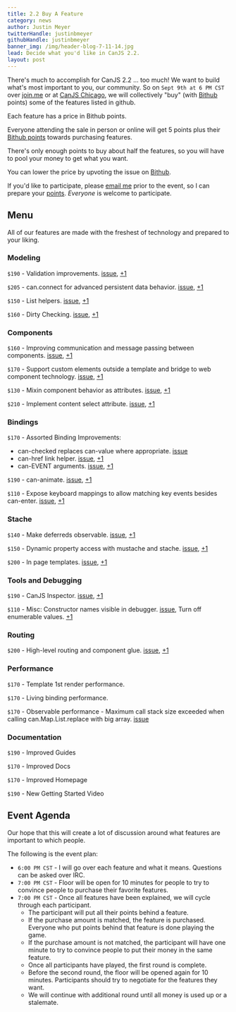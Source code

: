 ```yaml
---
title: 2.2 Buy A Feature
category: news
author: Justin Meyer
twitterHandle: justinbmeyer
githubHandle: justinbmeyer
banner_img: /img/header-blog-7-11-14.jpg
lead: Decide what you'd like in CanJS 2.2.
layout: post
---
```



There's much to accomplish for CanJS 2.2 ... too much! We want to build what's 
most important to you, our community.  So on `Sept 9th at 6 PM CST` over 
[join.me](https://join.me/279-673-700) or 
at [CanJS Chicago](http://www.meetup.com/CanJS-Chicago/events/169891572/),
we will collectively "buy" (with [Bithub](http://bithub.com) points) 
some of the features listed in github.

Each feature has a price in Bithub points. 

Everyone attending the sale in person or online will get 5 points plus 
their [Bithub points](http://bithub.com/leaderboard) towards purchasing features.  

There's only enough points to buy about half the features, 
so you will have to pool your money to get what you want.

You can lower the price by upvoting the issue on [Bithub](http://bithub.com/canjs/feature?state=open).

If you'd like to participate, please [email me](mailto:justin@bitovi.com) prior to the event, so
I can prepare 
your [points](https://docs.google.com/spreadsheets/d/174wFz-tLBzSL77Z0pUlCXxvL2g9uRwvaLJXGqCbZFYg/edit?usp=sharing).
_Everyone_ is welcome to participate.

## Menu

All of our features are made with the freshest of technology
and prepared to your liking.

### Modeling

`$190` - Validation improvements. [issue](https://github.com/bitovi/canjs/issues/1111), [+1](http://bithub.com/event/40885)

`$205` - can.connect for advanced persistent data behavior. 
[issue](https://github.com/bitovi/canjs/issues/1213), [+1](http://bithub.com/event/43923)

`$150` - List helpers. [issue](https://github.com/bitovi/canjs/issues/192), [+1](http://bithub.com/event/25910)

`$160` - Dirty Checking. [issue](https://github.com/bitovi/canjs/issues/1214), [+1](http://bithub.com/event/43945)

### Components

`$160` - Improving communication and message passing between components. 
[issue](https://github.com/bitovi/canjs/issues/1209), [+1](http://bithub.com/event/43589)

`$170` - Support custom elements outside a template and bridge to web component technology. [issue](https://github.com/bitovi/canjs/issues/730), [+1](http://bithub.com/event/25826)

`$130` - Mixin component behavior as attributes. [issue](https://github.com/bitovi/canjs/issues/648), [+1](http://bithub.com/event/25859)

`$210` - Implement content select attribute. [issue](https://github.com/bitovi/canjs/issues/500), [+1](http://bithub.com/event/25882)


### Bindings

`$170` - Assorted Binding Improvements:

 - can-checked replaces can-value where appropriate. [issue](https://github.com/bitovi/canjs/issues/1205)
 - can-href link helper. [issue](https://github.com/bitovi/canjs/issues/1103), [+1](http://bithub.com/event/40391)
 - can-EVENT arguments. [issue](https://github.com/bitovi/canjs/issues/1219), [+1](http://bithub.com/event/44023)

`$190` - can-animate. [issue](https://github.com/bitovi/canjs/issues/1005), [+1](http://bithub.com/event/36984)

`$110` - Expose keyboard mappings to allow matching key events besides can-enter. [issue](https://github.com/bitovi/canjs/issues/728), [+1](http://bithub.com/event/25827)

### Stache

`$140` - Make deferreds observable. [issue](https://github.com/bitovi/canjs/issues/179), [+1](http://bithub.com/event/25912)

`$150` - Dynamic property access with mustache and stache. [issue](https://github.com/bitovi/canjs/issues/1157), [+1](http://bithub.com/event/41611)

`$200` - In page templates. [issue](https://github.com/bitovi/canjs/issues/1215), [+1](http://bithub.com/event/43978)

### Tools and Debugging

`$190` - CanJS Inspector. [issue](https://github.com/bitovi/canjs/issues/1144), [+1](http://bithub.com/event/41401)

`$110` - Misc: Constructor names visible in debugger. [issue](https://github.com/bitovi/canjs/issues/1000), Turn off enumerable values. [+1](http://bithub.com/event/36871)

### Routing

`$200` - High-level routing and component glue. [issue](https://github.com/bitovi/canjs/issues/1216), [+1](http://bithub.com/event/43980)


### Performance

`$170` - Template 1st render performance.

`$170` - Living binding performance.

`$170` - Observable performance - Maximum call stack size exceeded when calling can.Map.List.replace with big array. [issue](https://github.com/bitovi/canjs/issues/779)


### Documentation

`$190` - Improved Guides

`$170` - Improved Docs

`$170` - Improved Homepage

`$190` - New Getting Started Video

## Event Agenda

Our hope that this will create a lot of discussion around what 
features are important to which people.  

The following is the event plan:

 - `6:00 PM CST` - I will go over each feature and what it means.  Questions can be asked over IRC.
 - `7:00 PM CST` - Floor will be open for 10 minutes for people to try to convince people to purchase their favorite features.
 - `7:00 PM CST` - Once all features have been explained, we 
   will cycle through each participant. 
   - The participant will put all their points behind a feature.
   - If the purchase amount is matched, the feature is purchased. 
     Everyone who put points behind that feature is done playing 
     the game.
   - If the purchase amount is not matched, the participant 
     will have one minute to try to convince people to 
     put their money in the same feature.
   - Once all participants have played, the first round 
     is complete.  
   - Before the second round, the floor will be opened 
     again for 10 minutes.  Participants should try to 
     negotiate for the features they want. 
   - We will continue with additional round until all 
     money is used up or a stalemate. 
     

